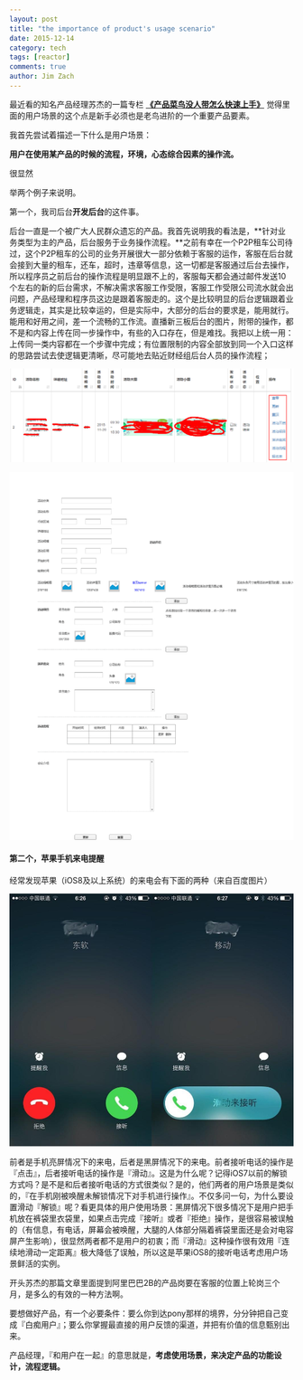 ```yaml
---
layout: post
title: "the importance of product's usage scenario"
date: 2015-12-14
category: tech
tags: [reactor]
comments: true
author: Jim Zach
---
```


最近看的知名产品经理苏杰的一篇专栏 **[《产品菜鸟没人带怎么快速上手》](http://zhuanlan.zhihu.com/iamsujie/20411888)** 觉得里面的用户场景的这个点是新手必须也是老鸟进阶的一个重要产品要素。

我首先尝试着描述一下什么是用户场景：

**用户在使用某产品的时候的流程，环境，心态综合因素的操作流。**

很显然

举两个例子来说明。

第一个，我司后台**开发后台**的这件事。

后台一直是一个被广大人民群众遗忘的产品。我首先说明我的看法是，**针对业务类型为主的产品，后台服务于业务操作流程。**之前有幸在一个P2P租车公司待过，这个P2P租车的公司的业务开展很大一部分依赖于客服的运作，客服在后台就会接到大量的租车，还车，超时，违章等信息，这一切都是客服通过后台去操作，所以程序员之前后台的操作流程是明显跟不上的，客服每天都会通过邮件发送10个左右的新的后台需求，不解决需求客服工作受限，客服工作受限公司流水就会出问题，产品经理和程序员这边是跟着客服走的。这个是比较明显的后台逻辑跟着业务逻辑走，其实是比较幸运的，但是实际中，大部分的后台的要求是，能用就行。能用和好用之间，差一个流畅的工作流。直播新三板后台的图片，附带的操作，都不是和内容上传在同一步操作中，有些的入口存在，但是难找。我把以上统一用：上传同一类内容都在一个步骤中完成；有位置限制的内容全部放到同一个入口这样的思路尝试去使逻辑更清晰，尽可能地去贴近财经组后台人员的操作流程；

![](/public/img/2015-12-14-the-importance-of-product-usage-scenario-1.png)

![](/public/img/2015-12-14-the-importance-of-product-usage-scenario-2.png)

#### 第二个，**苹果手机来电提醒**
经常发现苹果（iOS8及以上系统）的来电会有下面的两种（来自百度图片）

![](/public/img/2015-12-14-the-importance-of-product-usage-scenario-3.jpg)

前者是手机亮屏情况下的来电，后者是黑屏情况下的来电。前者接听电话的操作是『点击』，后者接听电话的操作是『滑动』。这是为什么呢？记得iOS7以前的解锁方式吗？是不是和后者接听电话的方式很类似？是的，他们两者的用户场景是类似的，『在手机刚被唤醒未解锁情况下对手机进行操作』。不仅多问一句，为什么要设置滑动『解锁』呢？看更具体的用户使用场景：黑屏情况下很多情况下是用户把手机放在裤袋里衣袋里，如果点击完成『接听』或者『拒绝』操作，是很容易被误触的（有信息，有电话，屏幕会被唤醒，大腿的人体部分隔着裤袋里面还是会对电容屏产生影响），很显然两者都不是用户的初衷；而『滑动』这种操作很有效用『连续地滑动一定距离』极大降低了误触，所以这是苹果iOS8的接听电话考虑用户场景鲜活的实例。

开头苏杰的那篇文章里面提到阿里巴巴2B的产品岗要在客服的位置上轮岗三个月，是多么的有效的一种方法啊。

要想做好产品，有一个必要条件：要么你到达pony那样的境界，分分钟把自己变成『白痴用户』；要么你掌握最直接的用户反馈的渠道，并把有价值的信息甄别出来。

产品经理，『和用户在一起』的意思就是，**考虑使用场景，来决定产品的功能设计，流程逻辑。**